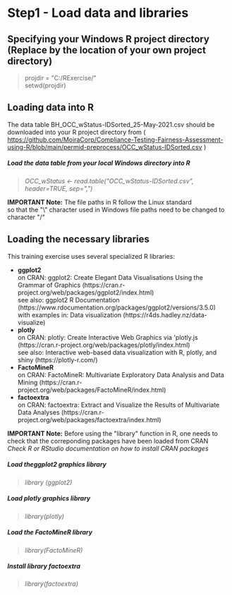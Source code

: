 # Step1 - Load data and libraries

## Specifying your Windows R project directory (Replace by the location of your own project directory)
> projdir = "C:/RExercise/"<br>
> setwd(projdir)

## Loading data into R

The data table BH_OCC_wStatus-IDSorted_25-May-2021.csv should be downloaded into your R project directory from ( https://github.com/MoiraCorp/Compliance-Testing-Fairness-Assessment-using-R/blob/main/permid-preprocess/OCC_wStatus-IDSorted.csv )<br>

##### Load the data table from your local Windows directory into R
> <em>OCC_wStatus <- read.table("OCC_wStatus-IDSorted.csv", header=TRUE, sep=",")</em><br>

<strong>IMPORTANT Note:</strong> The file paths in R follow the Linux standard<br> so that the "\\" character used in Windows file paths
need to be changed to character "/"

## Loading the necessary libraries

This training exercise uses several specialized R libraries: 
<ul>
<li><strong>ggplot2</strong><br>
on CRAN: ggplot2: Create Elegant Data Visualisations Using the Grammar of Graphics (https://cran.r-project.org/web/packages/ggplot2/index.html)<br>
see also: ggplot2 R Documentation (https://www.rdocumentation.org/packages/ggplot2/versions/3.5.0)<br>
with examples in: Data visualization (https://r4ds.hadley.nz/data-visualize) 
</li>
  <li><strong>plotly</strong><br>
on CRAN: plotly: Create Interactive Web Graphics via 'plotly.js (https://cran.r-project.org/web/packages/plotly/index.html)<br>
see also: Interactive web-based data visualization with R, plotly, and shiny (https://plotly-r.com/)<br>
</li>
<li><strong>FactoMineR</strong><br>
on CRAN: FactoMineR: Multivariate Exploratory Data Analysis and Data Mining (https://cran.r-project.org/web/packages/FactoMineR/index.html)<br>
</li>
<li><strong>factoextra</strong><br>
on CRAN: factoextra: Extract and Visualize the Results of Multivariate Data Analyses (https://cran.r-project.org/web/packages/factoextra/index.html)<br>
</li>
</ul>
<strong>IMPORTANT Note:</strong> Before using the "library" function in R, one needs to check that the correponding packages have been loaded from CRAN<br>
<em>Check R or RStudio documentation on how to install CRAN packages</em> 

##### Load theggplot2 graphics library
> <em>library (ggplot2)</em>
##### Load plotly graphics library
> <em>library(plotly)</em>
##### Load the FactoMineR library
> <em>library(FactoMineR)</em>
##### Install library factoextra 
> <em>library(factoextra)</em>
